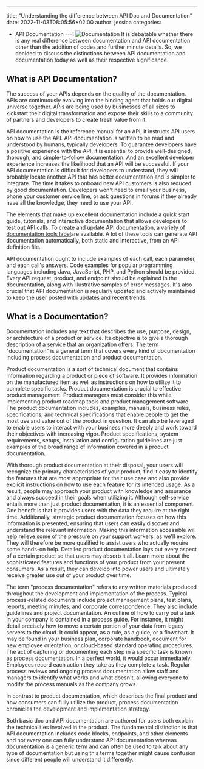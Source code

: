 ---
title: "Understanding the difference between API Doc and Documentation"
date: 2022-11-03T08:05:56+02:00
author: jessica
categories: 
  - API Documentation
---!
![Documentation](../../../../../../C:/Hugo/apitoolkit-landing/content/blog/understanding-the-defference-between-apidoc-and-doc/documentation'.jpeg)
It is debatable whether there is any real difference between documentation and API documentation other than the addition of codes and further minute details. So, we decided to discuss the distinctions between API documentation and documentation today as well as their respective significance.
 
## What is API Documentation?
The success of your APIs depends on the quality of the documentation. APIs are continuously evolving into the binding agent that holds our digital universe together. APIs are being used by businesses of all sizes to kickstart their digital transformation and expose their skills to a community of partners and developers to create fresh value from it.
 
API documentation is the reference manual for an API, it instructs API users on how to use the API. API documentation is written to be read and understood by humans, typically developers. To guarantee developers have a positive experience with the API, it is essential to provide well-designed, thorough, and simple-to-follow documentation. And an excellent developer experience increases the likelihood that an API will be successful. If your API documentation is difficult for developers to understand, they will probably locate another API that has better documentation and is simpler to integrate. The time it takes to onboard new API customers is also reduced by good documentation. Developers won't need to email your business, phone your customer service line, or ask questions in forums if they already have all the knowledge, they need to use your API.
 
The elements that make up excellent documentation include a quick start guide, tutorials, and interactive documentation that allows developers to test out API calls. To create and update API documentation, a variety of [documentation tools label](../C:/Hugo/apitoolkit-landing/content/blog/top-8-api-documentation-tools-for-developers)are available. A lot of these tools can generate API documentation automatically, both static and interactive, from an API definition file.
 
API documentation ought to include examples of each call, each parameter, and each call's answers. Code examples for popular programming languages including Java, JavaScript, PHP, and Python should be provided. Every API request, product, and endpoint should be explained in the documentation, along with illustrative samples of error messages. It's also crucial that API documentation is regularly updated and actively maintained to keep the user posted with updates and recent trends.
 
## What is a Documentation?
Documentation includes any text that describes the use, purpose, design, or architecture of a product or service. Its objective is to give a thorough description of a service that an organization offers. The term "documentation" is a general term that covers every kind of documentation including process documentation and product documentation.

Product documentation is a sort of technical document that contains information regarding a product or piece of software. It provides information on the manufactured item as well as instructions on how to utilize it to complete specific tasks. Product documentation is crucial to effective product management. Product managers must consider this while implementing product roadmap tools and product management software. The product documentation includes, examples, manuals, business rules, specifications, and technical specifications that enable people to get the most use and value out of the product in question. It can also be leveraged to enable users to interact with your business more deeply and work toward their objectives with increasing vigor. Product specifications, system requirements, setups, installation and configuration guidelines are just examples of the broad range of information covered in a product documentation. 

With thorough product documentation at their disposal, your users will recognize the primary characteristics of your product, find it easy to identify the features that are most appropriate for their use case and also provide explicit instructions on how to use each feature for its intended usage. As a result, people may approach your product with knowledge and assurance and always succeed in their goals when utilizing it. Although self-service entails more than just product documentation, it is an essential component. One benefit is that it provides users with the data they require at the right time. Additionally, strategic product documentation focuses on how this information is presented, ensuring that users can easily discover and understand the relevant information. Making this information accessible will help relieve some of the pressure on your support workers, as we'll explore. They will therefore be more qualified to assist users who actually require some hands-on help. Detailed product documentation lays out every aspect of a certain product so that users may absorb it all. Learn more about the sophisticated features and functions of your product from your present consumers. As a result, they can develop into power users and ultimately receive greater use out of your product over time.
 
The term "process documentation" refers to any written materials produced throughout the development and implementation of the process. Typical process-related documents include project management plans, test plans, reports, meeting minutes, and corporate correspondence. They also include guidelines and project documentation. An outline of how to carry out a task in your company is contained in a process guide. For instance, it might detail precisely how to move a certain portion of your data from legacy servers to the cloud. It could appear, as a rule, as a guide, or a flowchart. It may be found in your business plan, corporate handbook, document for new employee orientation, or cloud-based standard operating procedures. The act of capturing or documenting each step in a specific task is known as process documentation. In a perfect world, it would occur immediately. Employees record each action they take as they complete a task. Regular process reviews and ongoing process documentation allow staff and managers to identify what works and what doesn't, allowing everyone to modify the process manuals as the company grows.

In contrast to product documentation, which describes the final product and how consumers can fully utilize the product, process documentation chronicles the development and implementation strategy.
 
Both basic doc and API documentation are authored for users both explain the technicalities involved in the product. The fundamental distinction is that API documentation includes code blocks, endpoints, and other elements and not every one can fully understand API documentation whereas documentation is a generic term and can often be used to talk about any type of documentation but using this terms together might cause confusion since different people will understand it differently.



